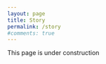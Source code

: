 ```yaml
---
layout: page
title: Story
permalink: /story
#comments: true
---
```


This page is under construction